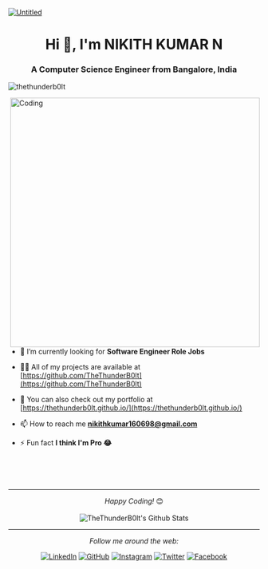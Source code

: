 [![Untitled](https://user-images.githubusercontent.com/50051805/154792235-d399451c-2fd1-43d1-a54f-1476f014616a.png)](https://thethunderb0lt.github.io/)
<h1 align="center">Hi 👋, I'm NIKITH KUMAR N</h1>
<h3 align="center">A Computer Science Engineer from Bangalore, India</h3>

<p align="left"> <img src="https://komarev.com/ghpvc/?username=thethunderb0lt&label=Profile%20views&color=0e75b6&style=flat" alt="thethunderb0lt" /> </p>
<img align="right" alt="Coding" width="500" src="https://user-images.githubusercontent.com/50051805/154793012-1a920d0c-9c8f-46d1-b9bc-a3716fbf0361.png">

- 🧐 I’m currently looking for **Software Engineer Role Jobs**

- 👨‍💻 All of my projects are available at [https://github.com/TheThunderB0lt](https://github.com/TheThunderB0lt)

- 📄 You can also check out my portfolio at [https://thethunderb0lt.github.io/](https://thethunderb0lt.github.io/)

- 📫 How to reach me **nikithkumar160698@gmail.com**

- ⚡ Fun fact **I think I'm Pro 😂**

</br>
</br>
</br>

---

<div align="center">
<i>Happy Coding!</i> 😊
</div>

</br>

<div align="center">
<img align="center" src="https://github-readme-stats.vercel.app/api?username=thethunderb0lt&include_all_commits=true&count_private=true&show_icons=true&line_height=20&title_color=7A7ADB&icon_color=2234AE&text_color=D3D3D3&bg_color=0,000000,130F40" alt="TheThunderB0lt's Github Stats">

---

<i>Follow me around the web:</i><br>

<a href="https://www.linkedin.com/in/nikithkumar/" target="_blank"><img src="https://img.shields.io/badge/LinkedIn-%230077B5.svg?&style=flat-square&logo=linkedin&logoColor=white" alt="LinkedIn"></a>
<a href="https://github.com/TheThunderB0lt/" target="_blank"><img src="https://img.shields.io/badge/GitHub-100000.svg?style=flat-square&logo=github&logoColor=white" alt="GitHub"></a>
<a href="https://www.instagram.com/itz_nikith/" target="_blank"><img src="https://img.shields.io/badge/Instagram-%23E4405F.svg?&style=flat-square&logo=instagram&logoColor=white" alt="Instagram"></a>
<a href="https://twitter.com/NIKITHKUMARN1" target="_blank"><img src="https://img.shields.io/badge/Twitter-%231DA1F2.svg?&style=flat-square&logo=twitter&logoColor=white" alt="Twitter"></a>
<a href="https://www.facebook.com/itznikith.kumar/" target="_blank"><img src="https://img.shields.io/badge/Facebook-1877F2.svg?style=flat-square&logo=facebook&logoColor=white" alt="Facebook"></a>

</div>
